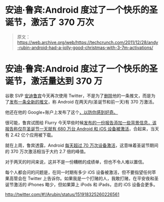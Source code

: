 # 安迪·鲁宾:Android 度过了一个快乐的圣诞节，激活了 370 万次 

> 原文：<https://web.archive.org/web/https://techcrunch.com/2011/12/28/andy-rubin-android-had-a-jolly-good-christmas-with-3-7m-activations/>

# 安迪·鲁宾:Android 度过了一个快乐的圣诞节，激活量达到 370 万

谷歌 SVP [安迪鲁宾](https://web.archive.org/web/20221209081955/http://www.crunchbase.com/person/andy-rubin)今天再次使用 Twitter，不是为了[删除](https://web.archive.org/web/20221209081955/http://parislemon.com/post/14908566270/the-definition-of-open-is-missing)他的一条推文，而是为了[发布一条全新的推文](https://web.archive.org/web/20221209081955/http://twitter.com/#!/arubin/status/151918325260226561)，称 Android 在两天内(圣诞节和前一天)有 370 万激活。

他还在他的 Google+账户上发布了这个[，以防你感到好奇。](https://web.archive.org/web/20221209081955/https://plus.google.com/112599748506977857728/posts/WmkvJx7UL94)

很可能，鲁宾试图给 Flurry 今天早些时候[发布的一份报告添加一些背景信息，该报告称](https://web.archive.org/web/20221209081955/http://blog.flurry.com/bid/79682/iOS-Android-Shatter-Records-on-Christmas-Day)[仅在圣诞节一天就有 680 万台 Android 和 iOS 设备被激活](https://web.archive.org/web/20221209081955/https://beta.techcrunch.com/2011/12/27/android-ios-devices-xmas-day/)，合起来，当天有 2.42 亿个应用被下载。

就在上周，鲁宾透露，Android [每天超过 70 万次设备激活](https://web.archive.org/web/20221209081955/https://beta.techcrunch.com/2011/12/22/android-700000/)，这意味着圣诞节期间的 370 万次激活相当于大约 2.7 倍的峰值。

对于两天的时间来说，这并不是一份糟糕的成绩单，但也不令人难以置信。

每个人都会问的问题是，在同一时期有多少 iOS 设备被激活，但不要指望任何苹果高管会在 Twitter 上告诉你。如果我是一个打赌的人，我敢打赌，在平安夜和圣诞节激活的 iPhones 略少，但如果算上 iPods 和 iPads，总的 iOS 设备会更多。

http://twitter.com/#!/Arubin/status/151918325260226561